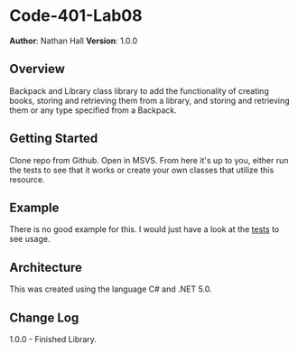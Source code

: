 # Code-401-Lab08

**Author**: Nathan Hall
**Version**: 1.0.0 

## Overview
<!-- Provide a high level overview of what this application is and why you are building it, beyond the fact that it's an assignment for a Code Fellows 401 class. (i.e. What's your problem domain?) -->
Backpack and Library class library to add the functionality of creating books, storing and 
retrieving them from a library, and storing and retrieving them or any type specified from a Backpack.

## Getting Started
<!-- What are the steps that a user must take in order to build this app on their own machine and get it running? -->
Clone repo from Github. Open in MSVS. From here it's up to you, either run the tests to see that it works or create your own classes that utilize this resource.

## Example
<!-- Show them what looks like and how how to use the application.  -->
There is no good example for this. I would just have a look at the [tests](LibraryClasses.tests\Classes) to see usage.

## Architecture
<!-- Provide a detailed description of the application design. What technologies (languages, libraries, etc) you're using, and any other relevant design information. -->
This was created using the language C# and .NET 5.0. 

## Change Log
<!-- Use this are to document the iterative changes made to your application as each feature is successfully implemented. Use time stamps. Here's an example:

01-01-2001 4:59pm - Added functionality to add and delete some things. -->
1.0.0 - Finished Library.